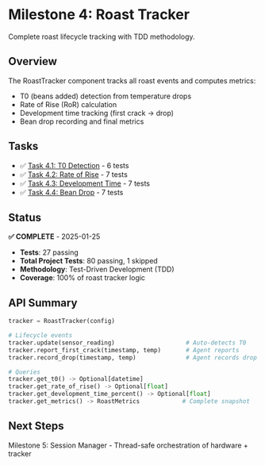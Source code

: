 # Milestone 4: Roast Tracker

Complete roast lifecycle tracking with TDD methodology.

## Overview

The RoastTracker component tracks all roast events and computes metrics:
- T0 (beans added) detection from temperature drops
- Rate of Rise (RoR) calculation
- Development time tracking (first crack → drop)
- Bean drop recording and final metrics

## Tasks

- ✅ [Task 4.1: T0 Detection](task-4.1-t0.md) - 6 tests
- ✅ [Task 4.2: Rate of Rise](task-4.2-ror.md) - 7 tests
- ✅ [Task 4.3: Development Time](task-4.3-dev-time.md) - 7 tests
- ✅ [Task 4.4: Bean Drop](task-4.4-drop.md) - 7 tests

## Status

**✅ COMPLETE** - 2025-01-25

- **Tests**: 27 passing
- **Total Project Tests**: 80 passing, 1 skipped
- **Methodology**: Test-Driven Development (TDD)
- **Coverage**: 100% of roast tracker logic

## API Summary

```python
tracker = RoastTracker(config)

# Lifecycle events
tracker.update(sensor_reading)                    # Auto-detects T0
tracker.report_first_crack(timestamp, temp)       # Agent reports
tracker.record_drop(timestamp, temp)              # Agent records drop

# Queries
tracker.get_t0() -> Optional[datetime]
tracker.get_rate_of_rise() -> Optional[float]
tracker.get_development_time_percent() -> Optional[float]
tracker.get_metrics() -> RoastMetrics            # Complete snapshot
```

## Next Steps

Milestone 5: Session Manager - Thread-safe orchestration of hardware + tracker
